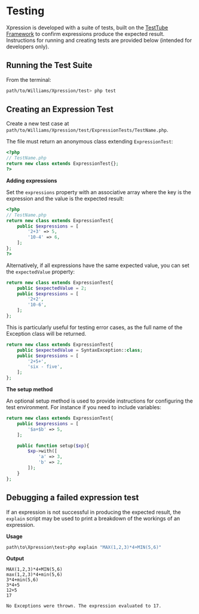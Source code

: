 # Testing

Xpression is developed with a suite of tests, built on the [TestTube Framework](http://github.com/bwilliams-uk/TestTube) to confirm expressions produce the expected result. Instructions for running and creating tests are provided below (intended for developers only).

## Running the Test Suite

From the terminal:

```bash
path/to/Williams/Xpression/test> php test
```

## Creating an Expression Test

Create a new test case at `path/to/Williams/Xpression/test/ExpressionTests/TestName.php`.

The file must return an anonymous class extending `ExpressionTest`:

```php
<?php
// TestName.php
return new class extends ExpressionTest{};
?>
```

**Adding expressions**

Set the `expressions` property with an associative array where the key is the expression and the value is the expected result:

```php
<?php
// TestName.php
return new class extends ExpressionTest{
    public $expressions = [
        '2+3' => 5,
        '10-4' => 6,
    ];
};
?>
```

Alternatively, if all expressions have the same expected value, you can set the `expectedValue` property:

```php
return new class extends ExpressionTest{
    public $expectedValue = 2;
    public $expressions = [
        '2+2',
        '10-6',
    ];
};
```

This is particularly useful for testing error cases, as the full name of the Exception class will be returned.

```php
return new class extends ExpressionTest{
    public $expectedValue = SyntaxException::class;
    public $expressions = [
        '2+5+',
        'six - five',
    ];
};
```

**The setup method**

An optional setup method is used to provide instructions for configuring the test environment. For instance if you need to include variables:

```php
return new class extends ExpressionTest{
    public $expressions = [
        '$a+$b' => 5,
    ];

    public function setup($xp){
        $xp->with([
            'a' => 3,
            'b' => 2,
        ]);
    }
};
```

## Debugging a failed expression test

If an expression is not successful in producing the expected result, the `explain` script may be used to print a breakdown of the workings of an expression.

**Usage**

```bash
path\to\Xpression\test>php explain "MAX(1,2,3)*4+MIN(5,6)"
```

**Output**

```
MAX(1,2,3)*4+MIN(5,6)
max(1,2,3)*4+min(5,6)
3*4+min(5,6)
3*4+5
12+5
17

No Exceptions were thrown. The expression evaluated to 17.
```